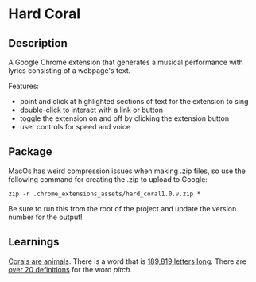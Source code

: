 # Hard Coral

## Description
A Google Chrome extension that generates a musical performance with lyrics consisting of a webpage's text.

Features:

- point and click at highlighted sections of text for the extension to sing
- double-click to interact with a link or button
- toggle the extension on and off by clicking the extension button
- user controls for speed and voice

## Package
MacOs has weird compression issues when making .zip files, so use the following command for creating the .zip to upload to Google:

    zip -r .chrome_extensions_assets/hard_coral1.0.v.zip *

Be sure to run this from the root of the project and update the version number for the output!

## Learnings

[Corals are animals](https://oceanservice.noaa.gov/facts/coral.html).
There is a word that is [189,819 letters long](https://en.wikipedia.org/wiki/Longest_word_in_English).
There are [over 20 definitions](https://www.merriam-webster.com/dictionary/pitch) for the word _pitch_.
